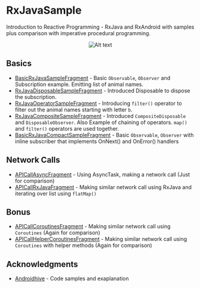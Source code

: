 # RxJavaSample
Introduction to Reactive Programming - RxJava and RxAndroid with samples plus comparison with imperative procedural programming.

<p align="center"><img align="center" src="https://github.com/DroidLove/RxJavaSample/blob/master/screenshots/screenshot_01.png" alt="Alt text"></p>

## Basics
* [BasicRxJavaSampleFragment](https://github.com/DroidLove/RxJavaSample/blob/master/app/src/main/java/inc/yoman/rxjavasample/fragment/BasicRxJavaSampleFragment.kt) - Basic `Observable`, `Observer` and Subscription example. Emitting list of animal names.
* [RxJavaDisposableSampleFragment](https://github.com/DroidLove/RxJavaSample/blob/master/app/src/main/java/inc/yoman/rxjavasample/fragment/RxJavaDisposableSampleFragment.kt) - Introduced Disposable to dispose the subscription.
* [RxJavaOperatorSampleFragment](https://github.com/DroidLove/RxJavaSample/blob/master/app/src/main/java/inc/yoman/rxjavasample/fragment/RxJavaOperatorSampleFragment.kt) - Introducing `filter()` operator to filter out the animal names starting with letter `b`.
* [RxJavaCompositeSampleFragment](https://github.com/DroidLove/RxJavaSample/blob/master/app/src/main/java/inc/yoman/rxjavasample/fragment/RxJavaCompositeSampleFragment.kt) - Introduced `CompositeDisposable` and `DisposableObserver`. Also Example of chaining of operators. `map()` and `filter()` operators are used together.
* [BasicRxJavaCompactSampleFragment](https://github.com/DroidLove/RxJavaSample/blob/master/app/src/main/java/inc/yoman/rxjavasample/fragment/BasicRxJavaCompactSampleFragment.kt) - Basic `Observable`, `Observer` with inline subscriber that implements OnNext() and OnError() handlers

## Network Calls
* [APICallAsyncFragment](https://github.com/DroidLove/RxJavaSample/blob/master/app/src/main/java/inc/yoman/rxjavasample/fragment/APICallAsyncFragment.kt) - Using AsyncTask, making a network call (Just for comparison)
* [APICallRxJavaFragment](https://github.com/DroidLove/RxJavaSample/blob/master/app/src/main/java/inc/yoman/rxjavasample/fragment/APICallRxJavaFragment.kt) - Making similar network call using RxJava and iterating over list using `flatMap()` 

## Bonus
* [APICallCoroutinesFragment](https://github.com/DroidLove/RxJavaSample/blob/master/app/src/main/java/inc/yoman/rxjavasample/fragment/APICallCoroutinesFragment.kt) - Making similar network call using `Coroutines` (Again for comparison)
* [APICallHelperCoroutinesFragment](https://github.com/DroidLove/RxJavaSample/blob/master/app/src/main/java/inc/yoman/rxjavasample/fragment/APICallHelperCoroutinesFragment.kt) - Making similar network call using `Coroutines` with helper methods (Again for comparison)

## Acknowledgments

* [Androidhive](https://www.androidhive.info/RxJava/) - Code samples and exaplanation
